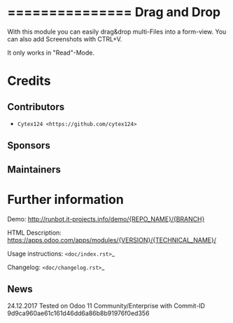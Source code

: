 ===============
Drag and Drop
===============

With this module you can easily drag&drop multi-Files into a form-view.
You can also add Screenshots with CTRL+V.

It only works in "Read"-Mode.

Credits
=======

Contributors
------------
* `Cytex124 <https://github.com/cytex124>`

Sponsors
--------


Maintainers
-----------

Further information
===================

Demo: http://runbot.it-projects.info/demo/{REPO_NAME}/{BRANCH}

HTML Description: https://apps.odoo.com/apps/modules/{VERSION}/{TECHNICAL_NAME}/

Usage instructions: `<doc/index.rst>`_

Changelog: `<doc/changelog.rst>`_

News
-----------
24.12.2017 Tested on Odoo 11 Community/Enterprise with Commit-ID 9d9ca960ae61c161d46dd6a86b8b91976f0ed356